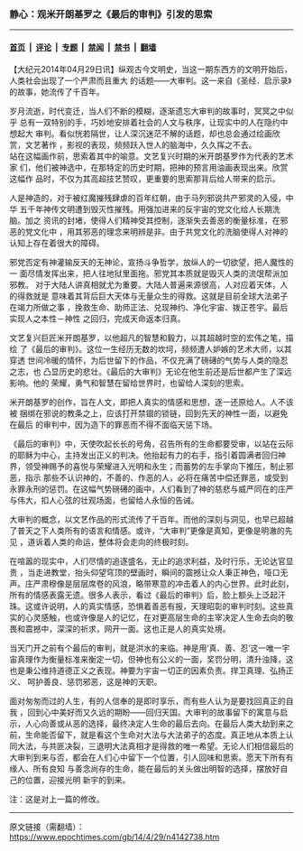 ### 静心：观米开朗基罗之《最后的审判》引发的思索

---

#### [首页](../../../..?n4142738) &nbsp;|&nbsp; [评论](../../../../../epoch-comment?n4142738) &nbsp;|&nbsp; [专题](../../../../../epoch-special?n4142738) &nbsp;|&nbsp; [禁闻](../../../../../epoch-news?n4142738) &nbsp;|&nbsp; [禁书](../../../../../books?n4142738) &nbsp;|&nbsp; [翻墙](https://github.com/gfw-breaker/nogfw/blob/master/README.md?n4142738)


<div class="post_content" id="artbody" itemprop="articleBody">
 <!-- article content begin -->
 <p>
  【大纪元2014年04月29日讯】纵观古今文明史，当这一期东西方的文明开始后，人类社会出现了一个严肃而且重大 的话题——大审判。这一来自《圣经．启示录》的故事，她流传了千百年。
 </p>
 <p>
  岁月流逝，时代变迁，当人们不断的模糊，逐渐遗忘大审判的故事时，冥冥之中似乎 总有一双特别的手，巧妙地安排着社会的人文与秩序，让现实中的人在隐约中想起大 审判。看似恍若隔世，让人深沉迷茫不解的话题，却也总会通过绘画欣赏，文艺著作 ，影视的表现，频频跃入世人的脑海中，久久挥之不去。
  <br/>
  站在这幅画作前，思索着其中的喻意。文艺复兴时期的米开朗基罗作为代表的艺术家 们，他们被神选中，在那特定的历史时期，把神的预言用油画表现出来。欣赏这幅作 品时，不仅为其高超技艺赞叹，更重要的思索那背后给人带来的启示。
 </p>
 <p>
  人是神造的，对于被红魔摧残肆虐的百年红朝，由于马列邪说共产邪灵的入侵，中华 五千年神传文明遭到毁灭性摧残。用强加进来的反宇宙的党文化给人长期洗脑。加之 资讯的封堵，使得人们精神受其控制，逐渐失去善恶的衡量标准，在邪恶的党文化中 ，用其邪恶的理念来明辨是非。由于共党文化的洗脑使得人对神的认知上存在着很大的障碍。
 </p>
 <p>
  邪党否定有神灌输反天的无神论，宣扬斗争哲学，放纵人的一切欲望，把人魔性的一 面尽情发挥出来，把人往地狱里面拖。邪党其本质就是毁灭人类的流氓帮派加邪教。 对于大陆人讲真相就尤为重要。大陆人普遍来源很高，人对应着天体，人的得救就是 意味着其背后巨大天体与无量众生的得救。这就是目前全球大法弟子在竭力所做之事 ，挽救生命、助师正法、兑现神约、净化宇宙、拨正苍宇。最后实现人之本性－神性 之回归，完成天命返本归真。
 </p>
 <p>
  文艺复兴巨匠米开朗基罗，以他超凡的智慧和毅力，以其超越时空的宏伟之笔，描绘 了《最后的审判》。这位一生经历无数的坎坷，频频遭人妒嫉的艺术大师，以其穿透 世间冷暖的情怀，为后世留下的作品，不仅充满了磅礡的气势与人类的隐忍之志，也 凸显历史的悲壮。《最后的大审判》无论在他生前还是后世都产生了深远影响。他的 荣耀，勇气和智慧在留给世界时，也留给人深刻的思索。
 </p>
 <p>
  米开朗基罗的创作，旨在人文，即把人真实的情感和思想，逐一还原给人。人不该被 捆绑在邪说的教条之上，应该打开禁锢的锁链，回到先天的神性一面，以避免在最后 的审判中，因为造下的罪恶而不得不面临天惩下场。
 </p>
 <p>
  《最后的审判》中，天使吹起长长的号角，召告所有的生命都要受审，以站在云际的耶稣为中心，主持发出正义的判决。他抬起有力的右手，指引着圆满者回归神界，领受神赐予的喜悦与荣耀进入光明和永生；而蓄势的左手掌向下推压，制止邪恶，指示 那些不认识神的，不善的、作恶的人，必将在痛苦中偿还罪恶，或受到永罪永刑的惩罚。在这幅气势磅礡的画中，人们看到了神的慈悲与威严同在的庄严与伟大，扣人心弦的壮观场面，也留给人永恒的告诫。
 </p>
 <p>
  大审判的概念，以文艺作品的形式流传了千百年。而他的深刻与洞见，也早已超越了普天之下人类所有的语言和情感。或许，“大审判”更像是真知，更像是明澈的先见 ，道诉着人类的命运，整体将会走向的终极时刻。
 </p>
 <p>
  在喧嚣的现实中，人们尽情的追逐盛名，无止的追求利益，及时行乐，无论达官显贵 ，当走进教堂，抬头仰望穹顶的壁画时，瞬间的震撼让众人秉正神色，哑口无声。庄严肃穆像是层层席卷的风浪，略带寒意的冲击着人的内心世界。此时此刻，所有的情感表露无遗。很多人表示，看过《最后的审判》后，脸上额头上泛起汗珠。这或许说明，人的真实情感，恐惧着善恶有报，天理昭彰的审判时刻。这些真实的心灵感触，也或许像是人的记忆，在对更高层生命的主宰决定人生命去向的敬畏和震撼中，深深的祈求，网开一面。这也正是人的真实处境。
 </p>
 <p>
  当天门开之前有个最后的审判，就是洪水的来临。神是用‘真、善、忍’这一唯一宇宙真理作为衡量标准来衡定一切，但神也有公义的一面，奖罚分明，清升浊降，这也是秉公维持道德正义之表现。神要为宇宙一切正的因素负责。捍卫真理、弘扬正义、 呵护善良、惩罚邪恶，这是神的天职。
 </p>
 <p>
  面对匆匆而过的人生，有的人信奉的是即时享乐，而有些人认为是要找回真正的自我 ，回到心中美好而又久远的期盼——回归天国。大审判的故事留下的寓意与启示，人心向善或从恶的选择，最终决定人生命的最后去向。在最后人类大劫到来之前，生命能否留下，就是看这个生命对大法与大法弟子的态度。真正地从本质上认同大法，与共匪决裂，三退明大法真相才是得救的唯一希望。无论人们相信最后的大审判到来与否，都会在人们心中留下一个位置，引人回味和思索。愿天下所有有缘人、所有良知 与善念尚存的生命，能在最后的关头做出明智的选择，摆放好自己的位置，迎接光明 新宇的到来。
 </p>
 <p>
  注：这是对上一篇的修改。
 </p>
 <!-- article content end -->
 <div id="below_article_ad">
 </div>
</div>


---

原文链接（需翻墙）：https://www.epochtimes.com/gb/14/4/29/n4142738.htm